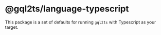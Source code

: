 # @gql2ts/language-typescript

This package is a set of defaults for running `gql2ts` with Typescript as your target.
